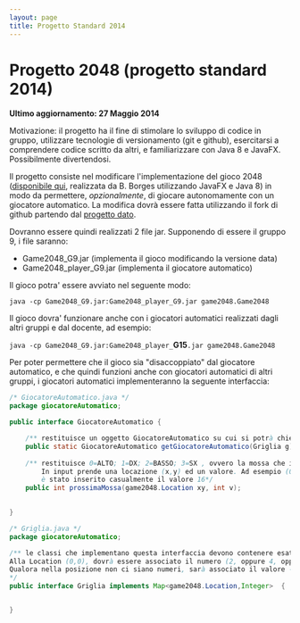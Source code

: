 ```yaml
---
layout: page
title: Progetto Standard 2014
---
```


Progetto 2048 (progetto standard 2014)
======================================
**Ultimo aggiornamento: 27 Maggio 2014**

Motivazione: il progetto ha il fine di stimolare lo sviluppo di codice in gruppo, utilizzare tecnologie di versionamento (git e github), esercitarsi a comprendere codice scritto da altri, e familiarizzare con Java 8 e JavaFX. Possibilmente divertendosi.

Il progetto consiste nel modificare l'implementazione del gioco 2048 ([disponibile qui](https://github.com/atzori/fx2048), realizzata da B. Borges utilizzando JavaFX e Java 8) in modo da permettere, _opzionalmente_, di giocare autonomamente con un giocatore automatico. La modifica dovrà essere fatta utilizzando il fork di github partendo dal [progetto dato](https://github.com/atzori/fx2048).


Dovranno essere quindi realizzati 2 file jar. Supponendo di essere il gruppo 9, i file saranno:

 - Game2048_G9.jar (implementa il gioco modificando la versione data)
 - Game2048_player_G9.jar (implementa il giocatore automatico)



Il gioco potra' essere avviato nel seguente modo:

`java -cp Game2048_G9.jar:Game2048_player_G9.jar game2048.Game2048`




Il gioco dovra' funzionare anche con i giocatori automatici realizzati dagli altri gruppi e dal docente, ad esempio:

`java -cp Game2048_G9.jar:Game2048_player_`**G15**`.jar game2048.Game2048`



Per poter permettere che il gioco sia "disaccoppiato" dal giocatore automatico, e che quindi funzioni anche con giocatori automatici di altri gruppi, i giocatori automatici implementeranno la seguente interfaccia:

```java
/* GiocatoreAutomatico.java */
package giocatoreAutomatico;

public interface GiocatoreAutomatico {

    /** restituisce un oggetto GiocatoreAutomatico su cui si potrà chiedere che mosse fare.  */
    public static GiocatoreAutomatico getGiocatoreAutomatico(Griglia g);
    
    /** restituisce 0=ALTO; 1=DX; 2=BASSO; 3=SX , ovvero la mossa che il giocatore automatico intende fare.
        In input prende una locazione (x,y) ed un valore. Ad esempio (0,0) e 16 se nella posizione (0,0) 
        è stato inserito casualmente il valore 16*/
    public int prossimaMossa(game2048.Location xy, int v);
    

}

/* Griglia.java */
package giocatoreAutomatico;

/** le classi che implementano questa interfaccia devono contenere esattamente 16 chiavi.
Alla Location (0,0), dovrà essere associato il numero (2, oppure 4, oppure 8, ...) associato a quella casella.
Qualora nella posizione non ci siano numeri, sarà associato il valore -1
*/
public interface Griglia implements Map<game2048.Location,Integer>  {


}


```
